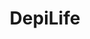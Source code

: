 ---
title: "DepiLife"
url: /ciudad-autonoma-de-buenos-aires/depilife-avenida-coronel-diaz/
shop: cosméticos
---